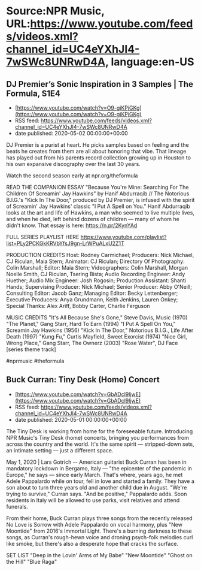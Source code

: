 # Source:NPR Music, URL:https://www.youtube.com/feeds/videos.xml?channel_id=UC4eYXhJI4-7wSWc8UNRwD4A, language:en-US

## DJ Premier’s Sonic Inspiration in 3 Samples | The Formula, S1E4
 - [https://www.youtube.com/watch?v=O9-gjKPjGKg](https://www.youtube.com/watch?v=O9-gjKPjGKg)
 - RSS feed: https://www.youtube.com/feeds/videos.xml?channel_id=UC4eYXhJI4-7wSWc8UNRwD4A
 - date published: 2020-05-02 00:00:00+00:00

DJ Premier is a purist at heart. He picks samples based on feeling and the beats he creates from them are all about honoring that vibe. That lineage has played out from his parents record collection growing up in Houston to his own expansive discography over the last 30 years.

Watch the second season early at npr.org/theformula

READ THE COMPANION ESSAY
"Because You're Mine: Searching For The Children Of Screamin' Jay Hawkins" by Hanif Abdurraqib // The Notorious B.I.G.'s "Kick In The Door," produced by DJ Premier, is infused with the spirit of Screamin' Jay Hawkins' classic "I Put A Spell on You." Hanif Abdurraqib looks at the art and life of Hawkins, a man who seemed to live multiple lives, and when he died, left behind dozens of children — many of whom he didn't know. That essay is here: https://n.pr/2KynYAd

FULL SERIES PLAYLIST HERE
https://www.youtube.com/playlist?list=PLy2PCKGkKRVbYfsJ9gn-LrWPuALxU2Z1T

PRODUCTION CREDITS
Host: Rodney Carmichael; Producers: Nick Michael, CJ Riculan, Maia Stern; Animator: CJ Riculan; Directory Of Photography: Colin Marshall; Editor: Maia Stern; Videographers: Colin Marshall, Morgan Noelle Smith, CJ Riculan, Tsering Bista; Audio Recording Engineer: Andy Huether; Audio Mix Engineer: Josh Rogosin; Production Assistant: Shanti Hands; Supervising Producer: Nick Michael; Senior Producer: Abby O'Neill; Consulting Editor: Jacob Ganz; Managing Editor: Becky Lettenberger; Executive Producers: Anya Grundmann, Keith Jenkins, Lauren Onkey; Special Thanks: Alex Ariff, Bobby Carter, Charlie Ferguson

MUSIC CREDITS
"It's All Because She's Gone," Steve Davis, Music (1970)
"The Planet," Gang Starr, Hard To Earn (1994)
"I Put A Spell On You," Screamin Jay Hawkins (1956)
"Kick In The Door," Notorious B.I.G., Life After Death (1997)
"Kung Fu," Curtis Mayfield, Sweet Exorcist (1974)
"Nice Girl, Wrong Place," Gang Starr, The Ownerz (2003)
"Rose Water", DJ Face [series theme track]

#nprmusic #theformula

## Buck Curran: Tiny Desk (Home) Concert
 - [https://www.youtube.com/watch?v=GbADcl9ljwE](https://www.youtube.com/watch?v=GbADcl9ljwE)
 - RSS feed: https://www.youtube.com/feeds/videos.xml?channel_id=UC4eYXhJI4-7wSWc8UNRwD4A
 - date published: 2020-05-01 00:00:00+00:00

The Tiny Desk is working from home for the foreseeable future. Introducing NPR Music's Tiny Desk (home) concerts, bringing you performances from across the country and the world. It's the same spirit — stripped-down sets, an intimate setting — just a different space.

May 1, 2020 | Lars Gotrich -- American guitarist Buck Curran has been in mandatory lockdown in Bergamo, Italy — "the epicenter of the pandemic in Europe," he says — since early March. That's where, years ago, he met Adele Pappalardo while on tour, fell in love and started a family. They have a son about to turn three years old and another child due in August. "We're trying to survive," Curran says. "And be positive," Pappalardo adds. Soon residents in Italy will be allowed to use parks, visit relatives and attend funerals.

From their home, Buck Curran plays three songs from the recently released No Love is Sorrow with Adele Pappalardo on vocal harmony, plus "New Moontide" from 2016's Immortal Light. There's a burning darkness to these songs, as Curran's rough-hewn voice and droning psych-folk melodies curl like smoke, but there's also a desperate hope that cracks the surface.

SET LIST
"Deep in the Lovin' Arms of My Babe"
"New Moontide"
"Ghost on the Hill"
"Blue Raga"

